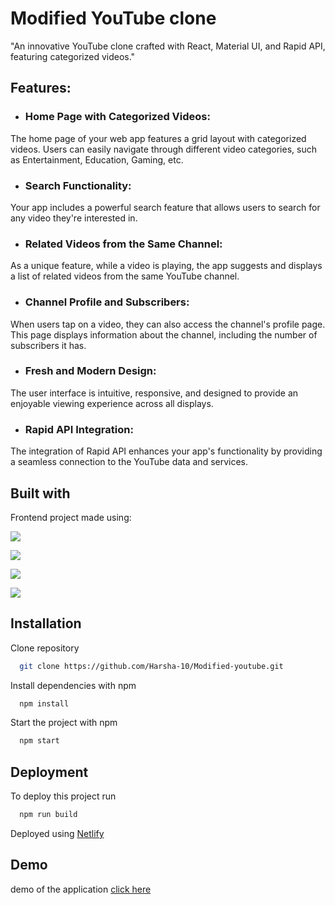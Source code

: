 
# Modified YouTube clone
"An innovative YouTube clone crafted with React, Material UI, and Rapid API, featuring categorized videos."

 

## Features:

* ### Home Page with Categorized Videos: 
The home page of your web app features a grid layout with categorized videos. Users can easily navigate through different video categories, such as Entertainment, Education, Gaming, etc.


* ### Search Functionality: 
Your app includes a powerful search feature that allows users to search for any video they're interested in.


* ### Related Videos from the Same Channel: 
As a unique feature, while a video is playing, the app suggests and displays a list of related videos from the same YouTube channel.


* ### Channel Profile and Subscribers: 
When users tap on a video, they can also access the channel's profile page. This page displays information about the channel, including the number of subscribers it has.


* ### Fresh and Modern Design: 
The user interface is intuitive, responsive, and designed to provide an enjoyable viewing experience across all displays.


* ### Rapid API Integration: 
The integration of Rapid API enhances your app's functionality by providing a seamless connection to the YouTube data and services.




## Built with

Frontend project made using:

[![](https://img.shields.io/badge/React-v18-green.svg)](https://react.dev/)

[![](https://img.shields.io/badge/Node-v18.15.0-blue.svg)](https://rapidapi.com/hub)

[![](https://img.shields.io/badge/MaterialUI-v3-orange.svg)](https://mui.com/material-ui/)

[![](https://img.shields.io/badge/RapidAPI-blue.svg)](https://rapidapi.com/hub)








## Installation
Clone repository
```bash
  git clone https://github.com/Harsha-10/Modified-youtube.git
```
Install dependencies with npm
```bash
  npm install
```
Start the project with npm
```bash
  npm start
```



    
## Deployment

To deploy this project run

```bash
  npm run build
```
Deployed using [Netlify](https://www.netlify.com/)




## Demo

demo of the application [click here](https://incomparable-monstera-85f3d5.netlify.app/)

